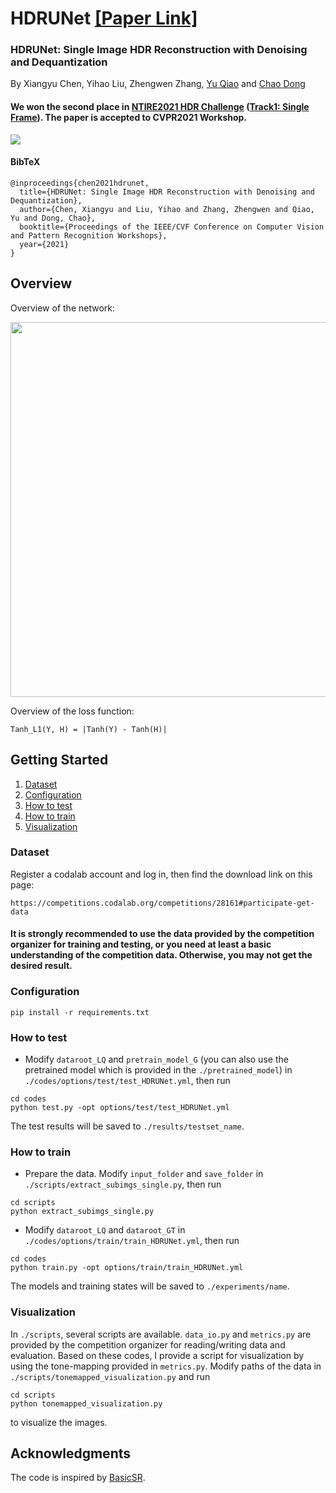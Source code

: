 # HDRUNet [[Paper Link]](http://arxiv.org/abs/2105.13084)

### HDRUNet: Single Image HDR Reconstruction with Denoising and Dequantization
By Xiangyu Chen, Yihao Liu, Zhengwen Zhang, [Yu Qiao](https://scholar.google.com/citations?user=gFtI-8QAAAAJ&hl=zh-CN) and [Chao Dong](https://scholar.google.com.hk/citations?user=OSDCB0UAAAAJ&hl=zh-CN)

#### We won the second place in [NTIRE2021 HDR Challenge](https://data.vision.ee.ethz.ch/cvl/ntire21/) ([Track1: Single Frame](https://competitions.codalab.org/competitions/28161)). The paper is accepted to CVPR2021 Workshop.

<img src="https://raw.githubusercontent.com/chxy95/HDRUNet/master/images/introduction.jpg"/>

#### BibTeX

    @inproceedings{chen2021hdrunet,
      title={HDRUNet: Single Image HDR Reconstruction with Denoising and Dequantization},
      author={Chen, Xiangyu and Liu, Yihao and Zhang, Zhengwen and Qiao, Yu and Dong, Chao}, 
      booktitle={Proceedings of the IEEE/CVF Conference on Computer Vision and Pattern Recognition Workshops},
      year={2021}
    }

## Overview
Overview of the network:

<img src="https://raw.githubusercontent.com/chxy95/HDRUNet/master/images/Network_Structure.png" width="600"/>

Overview of the loss function:

```
Tanh_L1(Y, H) = |Tanh(Y) - Tanh(H)|
```

## Getting Started

1. [Dataset](#dataset)
2. [Configuration](#configuration)
3. [How to test](#how-to-test)
4. [How to train](#how-to-train)
5. [Visualization](#visualization)

### Dataset
Register a codalab account and log in, then find the download link on this page:
```
https://competitions.codalab.org/competitions/28161#participate-get-data
```
#### It is strongly recommended to use the data provided by the competition organizer for training and testing, or you need at least a basic understanding of the competition data. Otherwise, you may not get the desired result.

### Configuration
```
pip install -r requirements.txt
```

### How to test

- Modify `dataroot_LQ` and `pretrain_model_G` (you can also use the pretrained model which is provided in the `./pretrained_model`) in `./codes/options/test/test_HDRUNet.yml`, then run
```
cd codes
python test.py -opt options/test/test_HDRUNet.yml
```
The test results will be saved to `./results/testset_name`.

### How to train

- Prepare the data. Modify `input_folder` and `save_folder` in `./scripts/extract_subimgs_single.py`, then run
```
cd scripts
python extract_subimgs_single.py
```

- Modify `dataroot_LQ` and `dataroot_GT` in `./codes/options/train/train_HDRUNet.yml`, then run
```
cd codes
python train.py -opt options/train/train_HDRUNet.yml
```
The models and training states will be saved to `./experiments/name`.

### Visualization

In `./scripts`, several scripts are available. `data_io.py` and `metrics.py` are provided by the competition organizer for reading/writing data and evaluation. Based on these codes, I provide a script for visualization by using the tone-mapping provided in `metrics.py`. Modify paths of the data in `./scripts/tonemapped_visualization.py` and run
```
cd scripts
python tonemapped_visualization.py
```
to visualize the images.

## Acknowledgments
The code is inspired by [BasicSR](https://github.com/xinntao/BasicSR).
